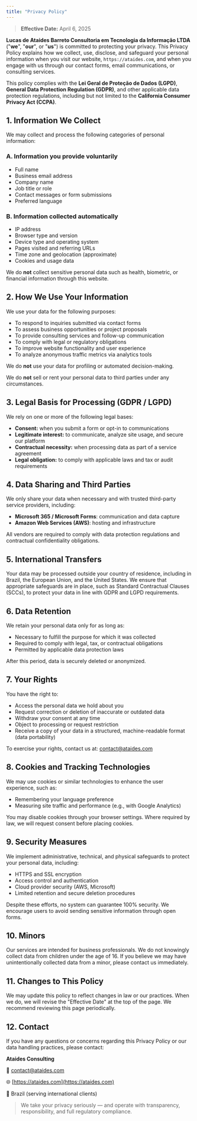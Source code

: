 ```yaml
---
title: "Privacy Policy"
---
```


> **Effective Date:** April 6, 2025

**Lucas de Ataides Barreto Consultoria em Tecnologia da Informação LTDA** ("**we**", "**our**", or "**us**") is committed to protecting your privacy. This Privacy Policy explains how we collect, use, disclose, and safeguard your personal information when you visit our website, `https://ataides.com`, and when you engage with us through our contact forms, email communications, or consulting services.

This policy complies with the **Lei Geral de Proteção de Dados (LGPD)**, **General Data Protection Regulation (GDPR)**, and other applicable data protection regulations, including but not limited to the **California Consumer Privacy Act (CCPA)**.

## 1. Information We Collect

We may collect and process the following categories of personal information:

### A. **Information you provide voluntarily**
- Full name 
- Business email address
- Company name
- Job title or role
- Contact messages or form submissions
- Preferred language

### B. **Information collected automatically**
- IP address
- Browser type and version
- Device type and operating system
- Pages visited and referring URLs
- Time zone and geolocation (approximate)
- Cookies and usage data

We do **not** collect sensitive personal data such as health, biometric, or financial information through this website.

## 2. How We Use Your Information

We use your data for the following purposes:

- To respond to inquiries submitted via contact forms
- To assess business opportunities or project proposals
- To provide consulting services and follow-up communication
- To comply with legal or regulatory obligations
- To improve website functionality and user experience
- To analyze anonymous traffic metrics via analytics tools

We do **not** use your data for profiling or automated decision-making.

We do **not** sell or rent your personal data to third parties under any circumstances.

## 3. Legal Basis for Processing (GDPR / LGPD)

We rely on one or more of the following legal bases:

- **Consent:** when you submit a form or opt-in to communications
- **Legitimate interest:** to communicate, analyze site usage, and secure our platform
- **Contractual necessity:** when processing data as part of a service agreement
- **Legal obligation:** to comply with applicable laws and tax or audit requirements

## 4. Data Sharing and Third Parties

We only share your data when necessary and with trusted third-party service providers, including:

- **Microsoft 365 / Microsoft Forms**: communication and data capture
- **Amazon Web Services (AWS)**: hosting and infrastructure

All vendors are required to comply with data protection regulations and contractual confidentiality obligations.

## 5. International Transfers

Your data may be processed outside your country of residence, including in Brazil, the European Union, and the United States. We ensure that appropriate safeguards are in place, such as Standard Contractual Clauses (SCCs), to protect your data in line with GDPR and LGPD requirements.

## 6. Data Retention

We retain your personal data only for as long as:

- Necessary to fulfill the purpose for which it was collected
- Required to comply with legal, tax, or contractual obligations
- Permitted by applicable data protection laws

After this period, data is securely deleted or anonymized.

## 7. Your Rights

You have the right to:

- Access the personal data we hold about you
- Request correction or deletion of inaccurate or outdated data
- Withdraw your consent at any time
- Object to processing or request restriction
- Receive a copy of your data in a structured, machine-readable format (data portability)

To exercise your rights, contact us at: [contact@ataides.com](mailto:contact@ataides.com)

## 8. Cookies and Tracking Technologies

We may use cookies or similar technologies to enhance the user experience, such as:

- Remembering your language preference
- Measuring site traffic and performance (e.g., with Google Analytics)

You may disable cookies through your browser settings. Where required by law, we will request consent before placing cookies.

## 9. Security Measures

We implement administrative, technical, and physical safeguards to protect your personal data, including:

- HTTPS and SSL encryption
- Access control and authentication
- Cloud provider security (AWS, Microsoft)
- Limited retention and secure deletion procedures

Despite these efforts, no system can guarantee 100% security. We encourage users to avoid sending sensitive information through open forms.

## 10. Minors

Our services are intended for business professionals. We do not knowingly collect data from children under the age of 16. If you believe we may have unintentionally collected data from a minor, please contact us immediately.

## 11. Changes to This Policy

We may update this policy to reflect changes in law or our practices. When we do, we will revise the "Effective Date" at the top of the page. We recommend reviewing this page periodically.

## 12. Contact

If you have any questions or concerns regarding this Privacy Policy or our data handling practices, please contact:

**Ataides Consulting**

📧 [contact@ataides.com](mailto:contact@ataides.com)

🌐 [https://ataides.com](https://ataides.com)

📍 Brazil (serving international clients)

> We take your privacy seriously — and operate with transparency, responsibility, and full regulatory compliance.
